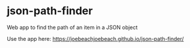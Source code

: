 # json-path-finder
Web app to find the path of an item in a JSON object

Use the app here: https://joebeachjoebeach.github.io/json-path-finder/
